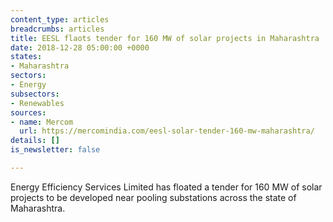 ```yaml
---
content_type: articles
breadcrumbs: articles
title: EESL flaots tender for 160 MW of solar projects in Maharashtra
date: 2018-12-28 05:00:00 +0000
states:
- Maharashtra
sectors:
- Energy
subsectors:
- Renewables
sources:
- name: Mercom
  url: https://mercomindia.com/eesl-solar-tender-160-mw-maharashtra/
details: []
is_newsletter: false

---
```

Energy Efficiency Services Limited has floated a tender for 160 MW of solar projects to be developed near pooling substations across the state of Maharashtra.
